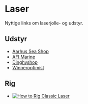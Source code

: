 # Laser
Nyttige links om laserjolle- og udstyr.

## Udstyr
* [Aarhus Sea Shop](https://aarhusseashop.dk/jollebeslag/laser)
* [AFI Marine](http://www.afi.dk/594-laserjolle)
* [Dinghyshop](http://shop.dinghyshop.dk/laser-c-197.html)
* [Winneroptimist](http://winner-shop.dk/category/laser-15/)

## Rig
* [![How to Rig Classic Laser](https://img.youtube.com/vi/NKR8ge9kHLA/0.jpg)](https://www.youtube.com/watch?v=NKR8ge9kHLA)
